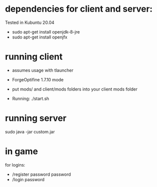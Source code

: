# dependencies for client and server:

Tested in Kubuntu 20.04

- sudo apt-get install openjdk-8-jre
- sudo apt-get install openjfx

# running client

- assumes usage with tlauncher
- ForgeOptifine 1.7.10 mode
- put mods/ and client/mods folders into your client mods folder

- Running: ./start.sh

# running server

sudo java -jar custom.jar

# in game

for logins:

- /register password password
- /login password
